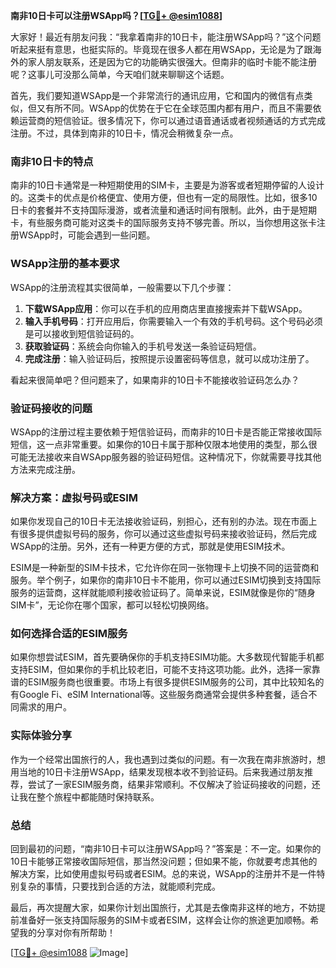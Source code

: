 **南非10日卡可以注册WSApp吗？[[TG💪+ @esim1088](https://t.me/s/esim1088)]**

大家好！最近有朋友问我：“我拿着南非的10日卡，能注册WSApp吗？”这个问题听起来挺有意思，也挺实际的。毕竟现在很多人都在用WSApp，无论是为了跟海外的家人朋友联系，还是因为它的功能确实很强大。但南非的临时卡能不能注册呢？这事儿可没那么简单，今天咱们就来聊聊这个话题。

首先，我们要知道WSApp是一个非常流行的通讯应用，它和国内的微信有点类似，但又有所不同。WSApp的优势在于它在全球范围内都有用户，而且不需要依赖运营商的短信验证。很多情况下，你可以通过语音通话或者视频通话的方式完成注册。不过，具体到南非的10日卡，情况会稍微复杂一点。

### 南非10日卡的特点

南非的10日卡通常是一种短期使用的SIM卡，主要是为游客或者短期停留的人设计的。这类卡的优点是价格便宜、使用方便，但也有一定的局限性。比如，很多10日卡的套餐并不支持国际漫游，或者流量和通话时间有限制。此外，由于是短期卡，有些服务商可能对这类卡的国际服务支持不够完善。所以，当你想用这张卡注册WSApp时，可能会遇到一些问题。

### WSApp注册的基本要求

WSApp的注册流程其实很简单，一般需要以下几个步骤：

1. **下载WSApp应用**：你可以在手机的应用商店里直接搜索并下载WSApp。
2. **输入手机号码**：打开应用后，你需要输入一个有效的手机号码。这个号码必须是可以接收到短信验证码的。
3. **获取验证码**：系统会向你输入的手机号发送一条验证码短信。
4. **完成注册**：输入验证码后，按照提示设置密码等信息，就可以成功注册了。

看起来很简单吧？但问题来了，如果南非的10日卡不能接收验证码怎么办？

### 验证码接收的问题

WSApp的注册过程主要依赖于短信验证码，而南非的10日卡是否能正常接收国际短信，这一点非常重要。如果你的10日卡属于那种仅限本地使用的类型，那么很可能无法接收来自WSApp服务器的验证码短信。这种情况下，你就需要寻找其他方法来完成注册。

### 解决方案：虚拟号码或ESIM

如果你发现自己的10日卡无法接收验证码，别担心，还有别的办法。现在市面上有很多提供虚拟号码的服务，你可以通过这些虚拟号码来接收验证码，然后完成WSApp的注册。另外，还有一种更方便的方式，那就是使用ESIM技术。

ESIM是一种新型的SIM卡技术，它允许你在同一张物理卡上切换不同的运营商和服务。举个例子，如果你的南非10日卡不能用，你可以通过ESIM切换到支持国际服务的运营商，这样就能顺利接收验证码了。简单来说，ESIM就像是你的“随身SIM卡”，无论你在哪个国家，都可以轻松切换网络。

### 如何选择合适的ESIM服务

如果你想尝试ESIM，首先要确保你的手机支持ESIM功能。大多数现代智能手机都支持ESIM，但如果你的手机比较老旧，可能不支持这项功能。此外，选择一家靠谱的ESIM服务商也很重要。市场上有很多提供ESIM服务的公司，其中比较知名的有Google Fi、eSIM International等。这些服务商通常会提供多种套餐，适合不同需求的用户。

### 实际体验分享

作为一个经常出国旅行的人，我也遇到过类似的问题。有一次我在南非旅游时，想用当地的10日卡注册WSApp，结果发现根本收不到验证码。后来我通过朋友推荐，尝试了一家ESIM服务商，结果非常顺利。不仅解决了验证码接收的问题，还让我在整个旅程中都能随时保持联系。

### 总结

回到最初的问题，“南非10日卡可以注册WSApp吗？”答案是：不一定。如果你的10日卡能够正常接收国际短信，那当然没问题；但如果不能，你就要考虑其他的解决方案，比如使用虚拟号码或者ESIM。总的来说，WSApp的注册并不是一件特别复杂的事情，只要找到合适的方法，就能顺利完成。

最后，再次提醒大家，如果你计划出国旅行，尤其是去像南非这样的地方，不妨提前准备好一张支持国际服务的SIM卡或者ESIM，这样会让你的旅途更加顺畅。希望我的分享对你有所帮助！

[[TG💪+ @esim1088](https://t.me/s/esim1088) ![Image](https://i.postimg.cc/4NQfJmqS/Snipaste-2025-05-13-00-14-12.png)]
